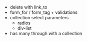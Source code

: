 - delete with link_to
- form_for / form_tag + validations
- collection select parameters
  - radios
  - div-list
- has many through with a collection